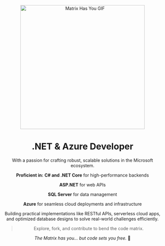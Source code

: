 <div align="center">

<img src="http://winterbe.com/image/matrix-has-you.gif" alt="Matrix Has You GIF" width="400">

# .NET & Azure Developer

With a passion for crafting robust, scalable solutions in the Microsoft ecosystem.

**Proficient in:**
**C# and .NET Core** for high-performance backends

**ASP.NET** for web APIs

**SQL Server** for data management
 
**Azure** for seamless cloud deployments and infrastructure

Building practical implementations like RESTful APIs, serverless cloud apps, and optimized database designs to solve real-world challenges efficiently.

> Explore, fork, and contribute to bend the code matrix.

*The Matrix has you... but code sets you free.* 💊
</div>
